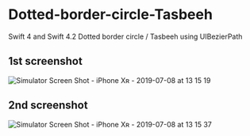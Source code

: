 # Dotted-border-circle-Tasbeeh
Swift 4 and Swift 4.2 Dotted border circle / Tasbeeh using UIBezierPath

## 1st screenshot
![Simulator Screen Shot - iPhone Xʀ - 2019-07-08 at 13 15 19](https://user-images.githubusercontent.com/34553853/60797309-77db5d80-a188-11e9-9aed-409a910e3675.png)

## 2nd screenshot
![Simulator Screen Shot - iPhone Xʀ - 2019-07-08 at 13 15 37](https://user-images.githubusercontent.com/34553853/60797321-7d38a800-a188-11e9-9eb3-92613fd6d1c6.png)
